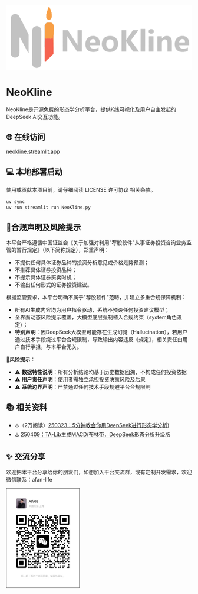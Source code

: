 <img src="assets/logo-gray.png" title="" alt="neokline">

# NeoKline

NeoKline是开源免费的形态学分析平台，提供K线可视化及用户自主发起的DeepSeek AI交互功能。

## 🌐 在线访问
[neokline.streamlit.app](https://neokline.streamlit.app/)

## 💻 本地部署启动
使用或贡献本项目前，请仔细阅读 LICENSE 许可协议 相关条款。
```
uv sync
uv run streamlit run NeoKline.py
```

## 🚨合规声明及风险提示

本平台严格遵循中国证监会《关于加强对利用"荐股软件"从事证券投资咨询业务监管的暂行规定》（以下简称规定），郑重声明：
- 不提供任何具体证券品种的投资分析意见或价格走势预测；
- 不推荐具体证券投资品种；
- 不提示具体证券买卖时机；
- 不输出任何形式的证券投资建议。  

根据监管要求，本平台明确不属于"荐股软件"范畴，并建立多重合规保障机制：
- 所有AI生成内容均为用户指令驱动，系统不预设任何投资建议模型；
- 全界面动态风险提示覆盖，大模型底层强制植入合规约束（system角色设定）；
- **特别声明**：因DeepSeek大模型可能存在生成幻觉（Hallucination），若用户通过技术手段绕过平台合规限制，导致输出内容违反《规定》，相关责任由用户自行承担，与本平台无关。

🚨**风险提示**：
- ⚠️ **数据特性说明**：所有分析结论均基于历史数据回溯，不构成任何投资依据  
- ⚠️ **用户责任声明**：使用者需独立承担投资决策风险及后果  
- ⚠️ **系统边界声明**：严禁通过任何技术手段规避平台合规限制  

## 📚 相关资料
- ♨️（2万阅读）[250323：5分钟教会你用DeepSeek进行形态学分析](https://mp.weixin.qq.com/s/yR0qJitlvSB27Uz1KNvN_w))
- ♨️ [250409：TA-Lib生成MACD/布林带，DeepSeek形态分析升级版](https://mp.weixin.qq.com/s/mE0USsmClWipNol-wYLlbA)

## ✨ 交流分享
欢迎把本平台分享给你的朋友们，如想加入平台交流群，或有定制开发需求，欢迎微信联系：afan-life

<img src="assets/contact.jpg" title="" alt="微信：afan-life" width="199">